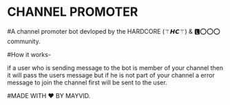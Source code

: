 # CHANNEL PROMOTER

#A channel promoter bot devloped by the HARDCORE (⚚𝙃𝘾⚚) & 🅻⭕⭕⭕ community.

#How it works- 

if a user who is sending message to the bot is member of your channel then it will pass the users message but if he is not part of your channel a error message to join the channel first will be sent to the user.


#MADE WITH ❤️ BY MAYVID.
